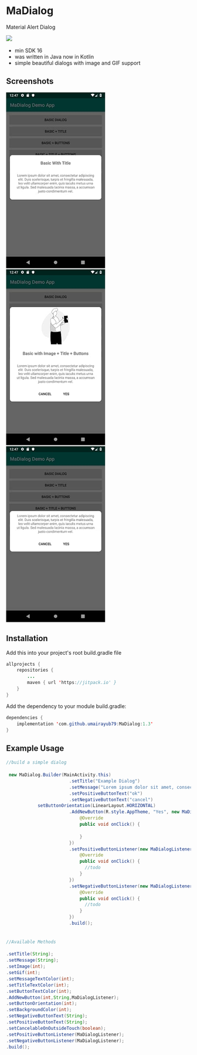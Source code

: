 # MaDialog
Material Alert Dialog

[![](https://jitpack.io/v/umairayub79/MaDialog.svg)](https://jitpack.io/#umairayub79/MaDialog)

- min SDK 16
- was written in Java now in Kotlin
- simple beautiful dialogs with image and GIF support


## Screenshots
![Example screenshot 1](./example_screenshots/example_screenshot1.jpg)
![Example screenshot 2](./example_screenshots/example_screenshot2.jpg)
![Example screenshot 3](./example_screenshots/example_screenshot3.jpg)


## Installation
Add this into your project's root build.gradle file
```java
allprojects {
	repositories {
		...
		maven { url 'https://jitpack.io' }
	}
}
```
Add the dependency to your module build.gradle:
```java
dependencies {
	implementation 'com.github.umairayub79:MaDialog:1.3'
}
```

## Example Usage
```java
//build a simple dialog

 new MaDialog.Builder(MainActivity.this)
                        .setTitle("Example Dialog")
                        .setMessage("Lorem ipsum dolor sit amet, consectetur adipiscing elit. Duis scelerisquevel. ")
                        .setPositiveButtonText("ok")
                        .setNegativeButtonText("cancel")
			setButtonOrientation(LinearLayout.HORIZONTAL)
                        .AddNewButton(R.style.AppTheme, "Yes", new MaDialogListener() {
                            @Override
                            public void onClick() {

                            }
                        })
                        .setPositiveButtonListener(new MaDialogListener() {
                            @Override
                            public void onClick() {
                              //todo
                            }
                        })
                        .setNegativeButtonListener(new MaDialogListener() {
                            @Override
                            public void onClick() {
                              //todo
                            }
                        })
                        .build();


//Available Methods

.setTitle(String);
.setMessage(String);
.setImage(int);
.setGif(int);
.setMessageTextColor(int);
.setTitleTextColor(int);
.setButtonTextColor(int);
.AddNewButton(int,String,MaDialogListener);
.setButtonOrientation(int);
.setBackgroundColor(int);
.setNegativeButtonText(String);
.setPositiveButtonText(String);
.setCancelableOnOutsideTouch(boolean);
.setPositiveButtonListener(MaDialogListener);
.setNegativeButtonListener(MaDialogListener);
.build();
```
